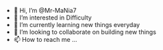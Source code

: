 - 👋 Hi, I’m @Mr-MaNia7
- 👀 I’m interested in Difficulty
- 🌱 I’m currently learning new things everyday
- 💞️ I’m looking to collaborate on building new things
- 📫 How to reach me ...

<!---
Mr-MaNia7/Mr-MaNia7 is a ✨ special ✨ repository because its `README.md` (this file) appears on your GitHub profile.
You can click the Preview link to take a look at your changes.
--->
